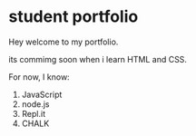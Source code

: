 # student portfolio

Hey welcome to my portfolio.

its commimg soon when i learn HTML and CSS.

For now, I know:

1. JavaScript
1. node.js
1. Repl.it
1. CHALK